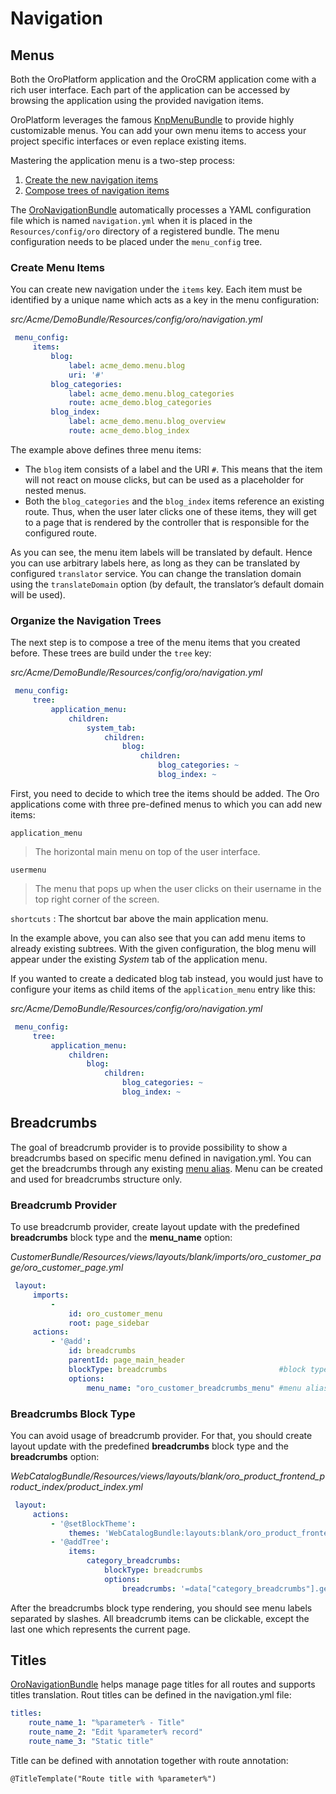 <!-- meta: description = Menus, breadcrumbs, and titles customization manual for the backend developers -->

<a id="doc-managing-app-menu"></a>

<a id="doc-create-and-customize-app-menu"></a>

# Navigation

## Menus

Both the OroPlatform application and the OroCRM application come with a rich user interface. Each
part of the application can be accessed by browsing the application using the provided navigation
items.

OroPlatform leverages the famous <a href="https://github.com/KnpLabs/KnpMenuBundle" target="_blank">KnpMenuBundle</a> to provide highly customizable menus. You
can add your own menu items to access your project specific interfaces or even replace existing
items.

Mastering the application menu is a two-step process:

1. [Create the new navigation items](#book-navigation-create-menu-item)
2. [Compose trees of navigation items](#book-navigation-compose-tree)

The <a href="https://github.com/oroinc/platform/tree/4.2/src/Oro/Bundle/NavigationBundle" target="_blank">OroNavigationBundle</a> automatically processes a YAML configuration file which is named
`navigation.yml` when it is placed in the `Resources/config/oro` directory of a registered bundle.
The menu configuration needs to be placed under the `menu_config` tree.

<a id="book-navigation-create-menu-item"></a>

### Create Menu Items

You can create new navigation under the `items` key. Each item must be identified by a unique
name which acts as a key in the menu configuration:

*src/Acme/DemoBundle/Resources/config/oro/navigation.yml*
```yaml
 menu_config:
     items:
         blog:
             label: acme_demo.menu.blog
             uri: '#'
         blog_categories:
             label: acme_demo.menu.blog_categories
             route: acme_demo.blog_categories
         blog_index:
             label: acme_demo.menu.blog_overview
             route: acme_demo.blog_index
```

The example above defines three menu items:

* The `blog` item consists of a label and the URI `#`. This means that the item will not react
  on mouse clicks, but can be used as a placeholder for nested menus.
* Both the `blog_categories` and the `blog_index` items reference an existing route. Thus, when
  the user later clicks one of these items, they will get to a page that is rendered by the
  controller that is responsible for the configured route.

As you can see, the menu item labels will be translated by default. Hence you can use arbitrary
labels here, as long as they can be translated by configured `translator` service. You can change
the translation domain using the `translateDomain` option (by default, the translator’s default
domain will be used).

<a id="book-navigation-compose-tree"></a>

### Organize the Navigation Trees

The next step is to compose a tree of the menu items that you created before. These trees are
build under the `tree` key:

*src/Acme/DemoBundle/Resources/config/oro/navigation.yml*
```yaml
 menu_config:
     tree:
         application_menu:
             children:
                 system_tab:
                     children:
                         blog:
                             children:
                                 blog_categories: ~
                                 blog_index: ~
```

First, you need to decide to which tree the items should be added. The Oro applications come with
three pre-defined menus to which you can add new items:

`application_menu`

> The horizontal main menu on top of the user interface.

`usermenu`

> The menu that pops up when the user clicks on their username in the top right corner of the
> screen.

`shortcuts`
: The shortcut bar above the main application menu.

In the example above, you can also see that you can add menu items to already existing subtrees.
With the given configuration, the blog menu will appear under the existing *System* tab of the
application menu.

If you wanted to create a dedicated blog tab instead, you would just have to configure your items
as child items of the `application_menu` entry like this:

*src/Acme/DemoBundle/Resources/config/oro/navigation.yml*
```yaml
 menu_config:
     tree:
         application_menu:
             children:
                 blog:
                     children:
                         blog_categories: ~
                         blog_index: ~
```

## Breadcrumbs

The goal of breadcrumb provider is to provide possibility to show a breadcrumbs based on specific menu defined in navigation.yml. You can get the breadcrumbs through any existing <a href="https://github.com/oroinc/platform/tree/4.2/src/Oro/Bundle/NavigationBundle#menu-declaration-in-yaml" target="_blank">menu alias</a>. Menu can be created and used for breadcrumbs structure only.

### Breadcrumb Provider

To use breadcrumb provider, create layout update with the predefined **breadcrumbs** block type and the **menu_name** option:

*CustomerBundle/Resources/views/layouts/blank/imports/oro_customer_page/oro_customer_page.yml*
```yaml
 layout:
     imports:
         -
             id: oro_customer_menu
             root: page_sidebar
     actions:
         - '@add':
             id: breadcrumbs
             parentId: page_main_header
             blockType: breadcrumbs                         #block type
             options:
                 menu_name: "oro_customer_breadcrumbs_menu" #menu alias
```

### Breadcrumbs Block Type

You can avoid usage of breadcrumb provider. For that, you should create layout update with the predefined **breadcrumbs** block type and the **breadcrumbs** option:

*WebCatalogBundle/Resources/views/layouts/blank/oro_product_frontend_product_index/product_index.yml*
```yaml
 layout:
     actions:
         - '@setBlockTheme':
             themes: 'WebCatalogBundle:layouts:blank/oro_product_frontend_product_index/product_index.html.twig'
         - '@addTree':
             items:
                 category_breadcrumbs:
                     blockType: breadcrumbs
                     options:
                         breadcrumbs: '=data["category_breadcrumbs"].getItems()'
```

After the breadcrumbs block type rendering, you should see menu labels separated by slashes. All breadcrumb items can be clickable, except the last one which represents the current page.

## Titles

[OroNavigationBundle](../../bundles/platform/NavigationBundle/index.md#bundle-docs-platform-navigation-bundle) helps manage page titles for all routes and supports titles translation. Rout titles can be defined in the navigation.yml file:

```yaml
titles:
    route_name_1: "%parameter% - Title"
    route_name_2: "Edit %parameter% record"
    route_name_3: "Static title"
```

Title can be defined with annotation together with route annotation:

```none
@TitleTemplate("Route title with %parameter%")
```

<!-- Frontend -->
